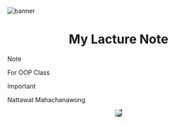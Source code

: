 


![banner](https://wallpapers.com/images/hd/tree-background-e7n2n1q2cshorl07.jpg)

<h1 align="center">My Lacture Note</h1>


> [!NOTE]
> For OOP Class

> [!IMPORTANT]
> Nattawat Mahachanawong

<p align="center">
  <img src="https://media.giphy.com/media/v1.Y2lkPTc5MGI3NjExaDA5cnh5azF3NHF3aWQ2Ym84djduem5vem80dGpiNnN0bTg0dm9ubCZlcD12MV9pbnRlcm5hbF9naWZfYnlfaWQmY3Q9Zw/sJWNLTclcvVmw/giphy.gif" style="background-color:#2e3136" >
</p>







